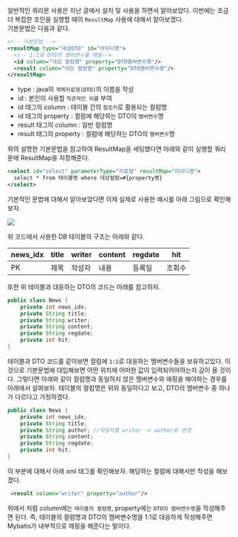 일반적인 쿼리문 사용은 지난 글에서 설치 및 사용을 하면서 알아보았다. 이번에는 조금 더 복잡한 조인을 실행할 때의 `ResultMap` 사용에 대해서 알아보겠다.  
기본문법은 다음과 같다.

```xml
<!-- 기본문법 -->
<resultMap type="대상DTO" id="아이디명">
  <!-- 1:1로 DTO의 멤버변수를 매핑-->
  <id column="대상 컬럼명" property="DTO멤버변수명"/>
  <result column="대상 컬럼명" property="DTO멤버변수명"/>
</resultMap>
```

- type : java의 `객체자료형(DTO)`의 이름을 작성
- id : 본인이 사용할 `직관적인 이름` 부여
- id 태그의 column : 테이블 간의 `참조키`로 활용되는 컬럼명
- id 태그의 property : 컬럼에 해당하는 DTO의 `멤버변수`명
- result 태그의 column : 일반 컬럼명
- result 태그의 property : 컬럼에 해당하는 DTO의 `멤버변수`명

위의 설명한 기본문법을 참고하여 ResultMap을 세팅했다면 아래와 같이 실행할 쿼리문에 ResultMap을 지정해준다.

```xml
<select id="select" parameterType="자료형" resultMap="아이디명">
  select * from 테이블명 where 대상컬럼=#{property명}
</select>
```

기본적인 문법에 대해서 알아보았다면 이제 실제로 사용한 예시를 아래 그림으로 확인해보자.

![](https://velog.velcdn.com/images/ung6860/post/39712e60-d760-4597-acf4-3b4e076af736/image.png)

위 코드에서 사용한 DB 테이블의 구조는 아래와 같다.

|news_idx|title|writer|content|regdate|hit|
|---|---|---|---|---|---|
|PK|제목|작성자|내용|등록일|조회수|

또한 위 테이블과 대응하는 DTO의 코드는 아래를 참고하자.

```java
public class News {
	private int news_idx;
	private String title;
	private String writer;
	private String content;
	private String regdate;
	private int hit;
}
```

테이블과 DTO 코드를 같이보면 컬럼에 `1:1`로 대응하는 멤버변수들을 보유하고있다. 이것으로 기본문법에 대입해보면 어떤 위치에 어떠한 값이 입력되어야하는지 감이 올 것이다. 그렇다면 아래와 같이 컬럼명과 동일하지 않은 멤버변수와 매핑을 해야하는 경우를 아래에서 살펴보자. 테이블의 컬럼명은 위와 동일하다고 보고, DTO의 멤버변수 중 하나가 다르다고 가정하겠다.

```java
public class News {
	private int news_idx;
	private String title;
	private String author; //작성자를 writer -> author로 변경
	private String content;
	private String regdate;
	private int hit;
}
```

이 부분에 대해서 아래 xml 태그를 확인해보자. 해당하는 컬럼에 대해서만 작성을 해보겠다.

```xml
 <result column="writer" property="author"/>
```

위에서 처럼 column에는 `테이블의 컬럼명`, property에는 `DTO의 멤버변수명`을 작성해주면 된다. 즉, 테이블의 컬럼명과 DTO의 멤버변수명을 1:1로 대응하게 작성해주면 Mybatis가 내부적으로 매핑을 해준다는 말이다.